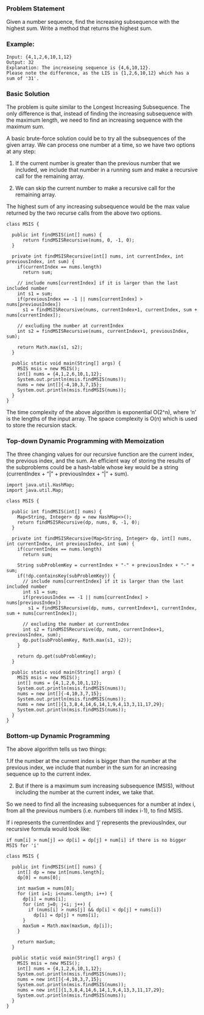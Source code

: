 ### Problem Statement
Given a number sequence, find the increasing subsequence with the highest sum. Write a method that returns the highest sum.

### Example:
```
Input: {4,1,2,6,10,1,12}
Output: 32
Explanation: The increaseing sequence is {4,6,10,12}. 
Please note the difference, as the LIS is {1,2,6,10,12} which has a sum of '31'.
```

### Basic Solution
The problem is quite similar to the Longest Increasing Subsequence. The only difference is that, instead of finding 
the increasing subsequence with the maximum length, we need to find an increasing sequence with the maximum sum.

A basic brute-force solution could be to try all the subsequences of the given array. We can process one number at a time, so we have two options at any step:

1. If the current number is greater than the previous number that we included, we include that number in a running 
sum and make a recursive call for the remaining array.

2. We can skip the current number to make a recursive call for the remaining array.

The highest sum of any increasing subsequence would be the max value returned by the two recurse calls from the above
two options.

```
class MSIS {

  public int findMSIS(int[] nums) {
      return findMSISRecursive(nums, 0, -1, 0);
  }

  private int findMSISRecursive(int[] nums, int currentIndex, int previousIndex, int sum) {
    if(currentIndex == nums.length)
      return sum;

    // include nums[currentIndex] if it is larger than the last included number
    int s1 = sum;
    if(previousIndex == -1 || nums[currentIndex] > nums[previousIndex])
      s1 = findMSISRecursive(nums, currentIndex+1, currentIndex, sum + nums[currentIndex]);

    // excluding the number at currentIndex
    int s2 = findMSISRecursive(nums, currentIndex+1, previousIndex, sum);

    return Math.max(s1, s2);
  }

  public static void main(String[] args) {
    MSIS msis = new MSIS();
    int[] nums = {4,1,2,6,10,1,12};
    System.out.println(msis.findMSIS(nums));
    nums = new int[]{-4,10,3,7,15};
    System.out.println(msis.findMSIS(nums));
  }
}
```

The time complexity of the above algorithm is exponential O(2^n), where ‘n’ is the lengths of the input array. 
The space complexity is O(n) which is used to store the recursion stack.

### Top-down Dynamic Programming with Memoization

The three changing values for our recursive function are the current index, the previous index, and the sum. 
An efficient way of storing the results of the subproblems could be a hash-table whose key would 
be a string (currentIndex + “|” + previousIndex + “|” + sum).

```
import java.util.HashMap;
import java.util.Map;

class MSIS {

  public int findMSIS(int[] nums) {
    Map<String, Integer> dp = new HashMap<>();  
    return findMSISRecursive(dp, nums, 0, -1, 0);
  }

  private int findMSISRecursive(Map<String, Integer> dp, int[] nums, int currentIndex, int previousIndex, int sum) {
    if(currentIndex == nums.length)
      return sum;

    String subProblemKey = currentIndex + "-" + previousIndex + "-" + sum;
    if(!dp.containsKey(subProblemKey)) {
      // include nums[currentIndex] if it is larger than the last included number
      int s1 = sum;
      if(previousIndex == -1 || nums[currentIndex] > nums[previousIndex])
        s1 = findMSISRecursive(dp, nums, currentIndex+1, currentIndex, sum + nums[currentIndex]);

      // excluding the number at currentIndex
      int s2 = findMSISRecursive(dp, nums, currentIndex+1, previousIndex, sum);
      dp.put(subProblemKey, Math.max(s1, s2));
    }

    return dp.get(subProblemKey);
  }

  public static void main(String[] args) {
    MSIS msis = new MSIS();
    int[] nums = {4,1,2,6,10,1,12};
    System.out.println(msis.findMSIS(nums));
    nums = new int[]{-4,10,3,7,15};
    System.out.println(msis.findMSIS(nums));
    nums = new int[]{1,3,8,4,14,6,14,1,9,4,13,3,11,17,29};
    System.out.println(msis.findMSIS(nums));
  }
}
```

### Bottom-up Dynamic Programming
The above algorithm tells us two things:

1.If the number at the current index is bigger than the number at the previous index, we include that number in the
sum for an increasing sequence up to the current index.

2. But if there is a maximum sum increasing subsequence (MSIS), without including the number at the current index, 
we take that.

So we need to find all the increasing subsequences for a number at index i, from all the previous numbers (i.e.
numbers till index i-1), to find MSIS.

If i represents the currentIndex and ‘j’ represents the previousIndex, our recursive formula would look like:

    if num[i] > num[j] => dp[i] = dp[j] + num[i] if there is no bigger MSIS for 'i'

```
class MSIS {

  public int findMSIS(int[] nums) {
    int[] dp = new int[nums.length];
    dp[0] = nums[0];    

    int maxSum = nums[0];
    for (int i=1; i<nums.length; i++) { 
      dp[i] = nums[i];
      for (int j=0; j<i; j++) {   
        if (nums[i] > nums[j] && dp[i] < dp[j] + nums[i])
          dp[i] = dp[j] + nums[i];  
      }
      maxSum = Math.max(maxSum, dp[i]);
    } 

    return maxSum;
  }

  public static void main(String[] args) {
    MSIS msis = new MSIS();
    int[] nums = {4,1,2,6,10,1,12};
    System.out.println(msis.findMSIS(nums));
    nums = new int[]{-4,10,3,7,15};
    System.out.println(msis.findMSIS(nums));
    nums = new int[]{1,3,8,4,14,6,14,1,9,4,13,3,11,17,29};
    System.out.println(msis.findMSIS(nums));
  }
}
```



